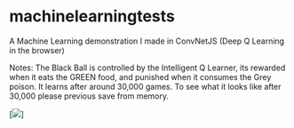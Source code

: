# machinelearningtests
A Machine Learning demonstration I made in ConvNetJS (Deep Q Learning in the browser)

Notes: The Black Ball is controlled by the Intelligent Q Learner, its rewarded when it eats the GREEN food, and punished when it consumes the Grey poison. It learns after around 30,000 games. To see what it looks like after 30,000 please previous save from memory.

[<img src="http://vince-lynch.github.io/assets/images/machinelearningdemo.png">]

